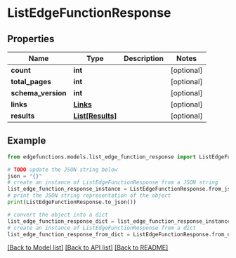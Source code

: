 # ListEdgeFunctionResponse


## Properties

Name | Type | Description | Notes
------------ | ------------- | ------------- | -------------
**count** | **int** |  | [optional] 
**total_pages** | **int** |  | [optional] 
**schema_version** | **int** |  | [optional] 
**links** | [**Links**](Links.md) |  | [optional] 
**results** | [**List[Results]**](Results.md) |  | [optional] 

## Example

```python
from edgefunctions.models.list_edge_function_response import ListEdgeFunctionResponse

# TODO update the JSON string below
json = "{}"
# create an instance of ListEdgeFunctionResponse from a JSON string
list_edge_function_response_instance = ListEdgeFunctionResponse.from_json(json)
# print the JSON string representation of the object
print(ListEdgeFunctionResponse.to_json())

# convert the object into a dict
list_edge_function_response_dict = list_edge_function_response_instance.to_dict()
# create an instance of ListEdgeFunctionResponse from a dict
list_edge_function_response_from_dict = ListEdgeFunctionResponse.from_dict(list_edge_function_response_dict)
```
[[Back to Model list]](../README.md#documentation-for-models) [[Back to API list]](../README.md#documentation-for-api-endpoints) [[Back to README]](../README.md)


